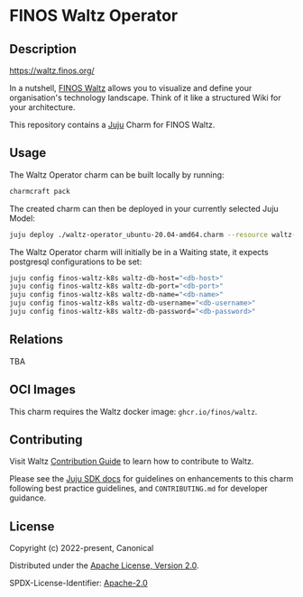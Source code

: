 # FINOS Waltz Operator

## Description

https://waltz.finos.org/

In a nutshell, [FINOS Waltz](https://waltz.finos.org/) allows you to visualize
and define your organisation's technology landscape. Think of it like a
structured Wiki for your architecture.

This repository contains a [Juju](https://juju.is/) Charm for FINOS Waltz.

## Usage

The Waltz Operator charm can be built locally by running:

```sh
charmcraft pack
```

The created charm can then be deployed in your currently selected Juju Model:

```sh
juju deploy ./waltz-operator_ubuntu-20.04-amd64.charm --resource waltz-image=ghcr.io/finos/waltz
```

The Waltz Operator charm will initially be in a Waiting state, it expects
postgresql configurations to be set:

```sh
juju config finos-waltz-k8s waltz-db-host="<db-host>"
juju config finos-waltz-k8s waltz-db-port="<db-port>"
juju config finos-waltz-k8s waltz-db-name="<db-name>"
juju config finos-waltz-k8s waltz-db-username="<db-username>"
juju config finos-waltz-k8s waltz-db-password="<db-password>"
```

## Relations

TBA

## OCI Images

This charm requires the Waltz docker image: ``ghcr.io/finos/waltz``.

## Contributing

Visit Waltz [Contribution Guide](https://github.com/finos/waltz/blob/master/CONTRIBUTING.md)
to learn how to contribute to Waltz.

Please see the [Juju SDK docs](https://juju.is/docs/sdk) for guidelines
on enhancements to this charm following best practice guidelines, and
`CONTRIBUTING.md` for developer guidance.

## License

Copyright (c) 2022-present, Canonical

Distributed under the [Apache License, Version 2.0](http://www.apache.org/licenses/LICENSE-2.0).

SPDX-License-Identifier: [Apache-2.0](https://spdx.org/licenses/Apache-2.0)
